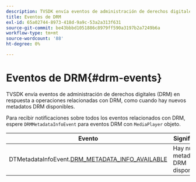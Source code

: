 ```yaml
---
description: TVSDK envía eventos de administración de derechos digitales (DRM) en respuesta a operaciones relacionadas con DRM, como cuando hay nuevos metadatos DRM disponibles.
title: Eventos de DRM
exl-id: 65a02744-8973-418d-9a9c-53a2a313f631
source-git-commit: be43bbbd1051886c8979ff590a3197b2a7249b6a
workflow-type: tm+mt
source-wordcount: '88'
ht-degree: 0%

---
```


# Eventos de DRM{#drm-events}

TVSDK envía eventos de administración de derechos digitales (DRM) en respuesta a operaciones relacionadas con DRM, como cuando hay nuevos metadatos DRM disponibles.

Para recibir notificaciones sobre todos los eventos relacionados con DRM, espere `DRMMetadataInfoEvent` para eventos DRM con `MediaPlayer` objeto.

| Evento | Significado |
|---|---|
| DTMetadataInfoEvent.[DRM_METADATA_INFO_AVAILABLE](https://help.adobe.com/en_US/primetime/api/psdk/asdoc-dhls_1.4/com/adobe/mediacore/events/DRMMetadataInfoEvent.html#DRM_METADATA_INFO_AVAILABLE) | Hay nuevos metadatos DRM disponibles. |
